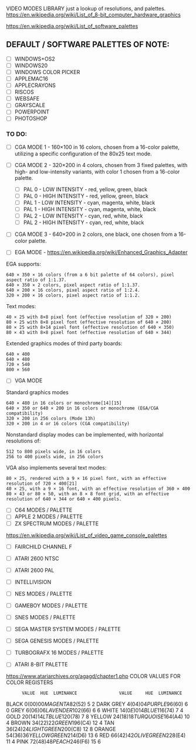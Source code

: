VIDEO MODES LIBRARY just a lookup of resolutions, and palettes.
https://en.wikipedia.org/wiki/List_of_8-bit_computer_hardware_graphics

https://en.wikipedia.org/wiki/List_of_software_palettes

## DEFAULT / SOFTWARE PALETTES OF NOTE:
- [ ] WINDOWS+OS2
- [ ] WINDOWS20
- [ ] WINDOWS COLOR PICKER
- [ ] APPLEMAC16
- [ ] APPLECRAYONS
- [ ] RISCOS
- [ ] WEBSAFE
- [ ] GRAYSCALE
- [ ] POWERPOINT
- [ ] PHOTOSHOP

### TO DO:

- [ ] CGA MODE 1 - 160×100 in 16 colors, chosen from a 16-color palette, utilizing a specific configuration of the 80x25 text mode.
- [ ] CGA MODE 2 - 320×200 in 4 colors, chosen from 3 fixed palettes, with high- and low-intensity variants, with color 1 chosen from a 16-color palette.
    - [ ] PAL 0 - LOW INTENSITY - red, yellow, green, black
    - [ ] PAL 0 - HIGH INTENSITY - red, yellow, green, black
    - [ ] PAL 1 - LOW INTENSITY - cyan, magenta, white, black
    - [ ] PAL 1 - HIGH INTENSITY - cyan, magenta, white, black
    - [ ] PAL 2 - LOW INTENSITY - cyan, red, white, black
    - [ ] PAL 2 - HIGH INTENSITY - cyan, red, white, black
- [ ] CGA MODE 3 - 640×200 in 2 colors, one black, one chosen from a 16-color palette.

- [ ] EGA MODE - https://en.wikipedia.org/wiki/Enhanced_Graphics_Adapter

EGA supports:

    640 × 350 × 16 colors (from a 6 bit palette of 64 colors), pixel aspect ratio of 1:1.37.
    640 × 350 × 2 colors, pixel aspect ratio of 1:1.37.
    640 × 200 × 16 colors, pixel aspect ratio of 1:2.4.
    320 × 200 × 16 colors, pixel aspect ratio of 1:1.2.

Text modes:

    40 × 25 with 8×8 pixel font (effective resolution of 320 × 200)
    80 × 25 with 8×8 pixel font (effective resolution of 640 × 200)
    80 × 25 with 8×14 pixel font (effective resolution of 640 × 350)
    80 × 43 with 8×8 pixel font (effective resolution of 640 × 344)

Extended graphics modes of third party boards:

    640 × 400
    640 × 480
    720 × 540
    800 × 560

- [ ] VGA MODE

Standard graphics modes

    640 × 480 in 16 colors or monochrome[14][15]
    640 × 350 or 640 × 200 in 16 colors or monochrome (EGA/CGA compatibility)
    320 × 200 in 256 colors (Mode 13h)
    320 × 200 in 4 or 16 colors (CGA compatibility)

Nonstandard display modes can be implemented, with horizontal resolutions of:

    512 to 800 pixels wide, in 16 colors
    256 to 400 pixels wide, in 256 colors

VGA also implements several text modes:

    80 × 25, rendered with a 9 × 16 pixel font, with an effective resolution of 720 × 400[21]
    40 × 25, with a 9 × 16 font, with an effective resolution of 360 × 400
    80 × 43 or 80 × 50, with an 8 × 8 font grid, with an effective resolution of 640 × 344 or 640 × 400 pixels.

- [ ] C64 MODES / PALETTE
- [ ] APPLE 2 MODES / PALETTE
- [ ] ZX SPECTRUM MODES / PALETTE

https://en.wikipedia.org/wiki/List_of_video_game_console_palettes
- [ ] FAIRCHILD CHANNEL F
- [ ] ATARI 2600 NTSC
- [ ] ATARI 2600 PAL
- [ ] INTELLIVISION
- [ ] NES MODES / PALETTE
- [ ] GAMEBOY MODES / PALETTE
- [ ] SNES MODES / PALETTE
- [ ] SEGA MASTER SYSTEM MODES / PALETTE
- [ ] SEGA GENESIS MODES / PALETTE
- [ ] TURBOGRAFX 16 MODES / PALETTE

- [ ] ATARI 8-BIT PALETTE

https://www.atariarchives.org/agagd/chapter1.php
COLOR VALUES FOR COLOR REGISTERS

          VALUE  HUE  LUMINANCE                VALUE     HUE  LUMINANCE
BLACK	  0($00)  0       0       MAGENTA       82($52)   5       2
DARK GREY 4($04)  0       4       PURPLE        96($60)   6       0
GREY      6($06)  0       6       LAVENDER     102($66)   6       6
WHITE     14($0E) 0      14       BLUE         116($74)   7       4
GOLD      20($14) 1       4       LTBLUE       120($78)   7       8
YELLOW    24($18) 1       8       TURQUOISE    164($A4)  10       4
BROWN     34($22) 2       2       GREEN        196($C4)  12       4
TAN       36($24) 2       4       LIGHT GREEN  200 ($C8) 12       8
ORANGE    54($36) 3       6       YELLOW GREEN 214($D6)  13       6
RED       66($42) 4       2       OLIVE GREEN  228($E4)  11       4
PINK      72($48) 4       8       PEACH        246($F6)  15       6
